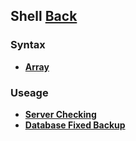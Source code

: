 ## Shell [Back](./../ProgrammingMenu.md)

### Syntax

- [**Array**](./array/array.md)

### Useage

- [**Server Checking**](https://github.com/SoundTooth/checkServer)
- [**Database Fixed Backup**](https://github.com/aleen42/backupMysql)

